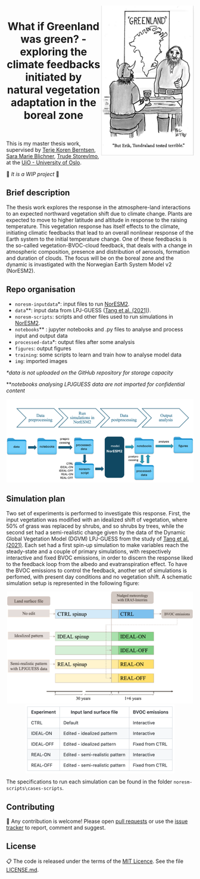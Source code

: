  <img align="right" width="250" src="./img/pic_for_readme2.png">
 <h1 align="center">  What if Greenland was green? - exploring the climate feedbacks initiated by natural vegetation adaptation in the boreal zone </h1> <br>
 
This is my master thesis work, supervised by [Terje Koren Berntsen](https://www.mn.uio.no/geo/english/people/aca/metos/terjebe/), [Sara Marie Blichner](https://github.com/sarambl), [Trude Storevlmo](https://www.mn.uio.no/geo/english/people/aca/metos/truds/index.html), at the [UiO - University of Oslo](https://www.uio.no/english/).

🚧 *It is a WIP project* 🚧

## Brief description
The thesis work explores the response in the atmosphere-land interactions to an expected northward vegetation shift due to climate change. Plants are expected to move to higher latitude and altitude in response to the raising temperature. This vegetation response has itself effects to the climate, initiating climatic feedbacks that lead to an overall nonlinear response of the Earth system to the initial temperature change. One of these feedbacks is the so-called vegetation-BVOC-cloud feedback, that deals with a change in atmospheric composition, presence and distribution of aerosols, formation and duration of clouds. The focus will be on the boreal zone and the dynamic is invastigated with the Norwegian Earth System Model v2 (NorESM2).

## Repo organisation
- `noresm-inputdata`*: input files to run [NorESM2](https://github.com/NorESMhub/NorESM).
- `data`**: input data from LPJ-GUESS ([Tang et al. (2021)](https://www.researchsquare.com/article/rs-1143422/v1)).
- `noresm-scripts`: scripts and other files used to run simulations in [NorESM2](https://github.com/NorESMhub/NorESM).
- `notebooks`** : jupyter notebooks and .py files to analyse and process input and output data
- `processed-data`*: output files after some analysis
- `figures`: output figures
- `training`: some scripts to learn and train how to analyse model data
- `img`: imported images

 *\*data is not uploaded on the GitHub repository for storage capacity*
 
 *\**notebooks analysing LPJGUESS data are not imported for confidential content*
<p align="center">
 <img align="centre" width="600" src="./img/github_workflow.png">
</p>

## Simulation plan
Two set of experiments is performed to investigate this response. First, the input vegetation was modified with an idealized shift of vegetation, where 50% of grass was replaced by shrubs, and so shrubs by trees, while the second set had a semi-realistic change given by the data of the Dynamic Global Vegetation Model (DGVM) LPJ-GUESS from the study of [Tang et al. (2021)](https://www.researchsquare.com/article/rs-1143422/v1). Each set had a first spin-up simulation to make variables reach the steady-state and a couple of primary simulations, with respectively interactive and fixed BVOC emissions, in order to discern the response liked to the feedback loop from the albedo and evatranspiration effect. To have the BVOC emissions to control the feedback, another set of simulations is perfomed, with present day conditions and no vegetation shift. A schematic simulation setup is represented in the following figure:

<p align="center">
 <img width="500" src="./img/simulation_scheme.png">
 <img align="top" src="/img/tab_simulations.png" width="400" />
</p>

The specifications to run each simulation can be found in the folder `noresm-scripts\cases-scripts`.

## Contributing

🚧 Any contribution is welcome! Please open [pull requests](https://github.com/adelezaini/master-thesis/pulls) or use the [issue tracker](https://github.com/adelezaini/master-thesis/issues) to report, comment and suggest.


## License

📋 The code is released under the terms of the [MIT Licence](https://opensource.org/licenses/MIT). See the file [LICENSE.md](https://github.com/adelezaini/master-thesis/blob/master/LICENSE).
